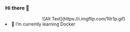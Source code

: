 ### Hi there 👋

<center> ![Alt Text](https://i.imgflip.com/1tlr1p.gif) </center

- 🌱 I’m currently learning Docker
